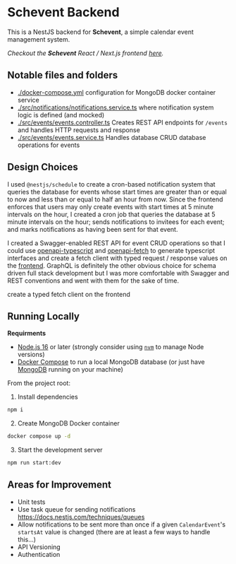 # Schevent Backend

This is a NestJS backend for **Schevent**, a simple calendar event management system.

_Checkout the **Schevent** React / Next.js frontend [here](https://github.com/jacoacoacob/schevent-frontend)._

## Notable files and folders
- [./docker-compose.yml](./docker-compose.yml) configuration for MongoDB docker container service
- [./src/notifications/notifications.service.ts](./src/notifications/notifications.service.ts) where notification system logic is defined (and mocked) 
- [./src/events/events.controller.ts](./src/events/events.controller.ts) Creates REST API endpoints for `/events` and handles HTTP requests and response
- [./src/events/events.service.ts](./src/events/events.service.ts) Handles database CRUD database operations for events

## Design Choices

I used `@nestjs/schedule` to create a cron-based notification system that queries the database for events whose start times are greater than or equal to now and less than or equal to half an hour from now. Since the frontend enforces that users may only create events with start times at 5 minute intervals on the hour, I created a cron job that queries the database at 5 minute intervals on the hour; sends notifications to invitees for each event; and marks notifications as having been sent for that event. 

I created a Swagger-enabled REST API for event CRUD operations so that I could use [openapi-typescript](https://openapi-ts.pages.dev/introduction) and [openapi-fetch](https://openapi-ts.pages.dev/openapi-fetch/) to generate typescript interfaces and create a fetch client with typed request / response values on the [frontend](https://github.com/jacoacoacob/schevent-frontend). GraphQL is definitely the other obvious choice for schema driven full stack development but I was more comfortable with Swagger and REST conventions and went with them for the sake of time.

 create a typed fetch client on the frontend 


## Running Locally

**Requirments**
- [Node.js 16](https://nodejs.org/en) or later (strongly consider using [`nvm`](https://github.com/nvm-sh/nvm) to manage Node versions)
- [Docker Compose](https://docs.docker.com/compose/) to run a local MongoDB database (or just have [MongoDB](https://www.mongodb.com/) running on your machine) 

From the project root:

1. Install dependencies
```sh
npm i
```

2. Create MongoDB Docker container
```sh
docker compose up -d
```

3. Start the development server
```sh
npm run start:dev
```

## Areas for Improvement
- Unit tests
- Use task queue for sending notifications https://docs.nestjs.com/techniques/queues
- Allow notifications to be sent more than once if a given `CalendarEvent`'s `startsAt` value is changed (there are at least a few ways to handle this...)
- API Versioning
- Authentication